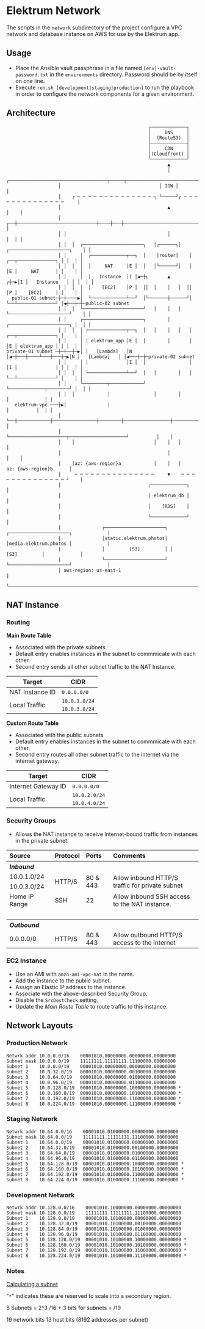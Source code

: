# Elektrum Network

The scripts in the `network` subdirectory of the project configure a VPC network and database instance on AWS for use by the Elektrum app.

## Usage

* Place the Ansible vault passphrase in a file named `[env]-vault-password.txt` in the `environments` directory. Password should be by itself on one line.
* Execute `run.sh [development|staging|production]` to run the playbook in order to configure the network components for a given environment.

## Architecture

```
                                                    ┌─────────────┐
                                                    │     DNS     │
                                                    │  (Route53)  │
                                                    ├─────────────┤
                                                    │     CDN     │
                                                    │(Cloudfront) │
                                                    └─────────────┘
                                                           ▲
                                                           │
                   ┌────────────────────────────────────┬─────┬──────────────────────────────────┐
                   │                                    │ IGW │                                  │
                   │    ┌ ─ ─ ─ ─ ─ ─ ─ ─ ─ ─ ─ ─ ─ ─ ┐ └─────┘┌ ─ ─ ─ ─ ─ ─ ─ ─ ─ ─ ─ ─ ─ ─     │
                   │                                       ▲                                │    │
                   │ ┌──┼─────────────────────────────┼────┼───┼───────────────────────────────┐ │
                   │ │                                     │                                │  │ │
                   │ │  │  ┌──────────────────────┐   │┌──────┐│   ┌──────────────────────┐    │ │
                   │ │     │  ┌─────────────┬──┐  │    │router│    │  ┌──┬──────────────┐ │ │  │ │
                   │ │  │  │  │     NAT     │E │  │   │└──────┘│   │  │E │     NAT      │ │    │ │
                   │ │     │  │   Instance  │I │◀─┼┐       ▲      ┌┼─▶│I │   Instance   │ │ │  │ │
                   │ │  │  │  │    [EC2]    │P │  ││  │    │   │  ││  │P │    [EC2]     │ │    │ │
  public-01 subnet─┼─┼────▶│  └─────────────┴──┘  │└───────┼──────┘│  └──┴──────────────┘ │◀┼──┼─┼─public-02 subnet
                   │ │  │  └──────────────────────┘   │    │   │   └──────────────────────┘    │ │
                   │ │     ┌──────────────────────┐        │       ┌──────────────────────┐ │  │ │
                   │ │  │  │ ┌──────────────┬──┐  │   │    │   │   │  ┌──┬──────────────┐ │    │ │
                   │ │     │ │ elektrum_app │E │  │        │       │  │E │ elektrum_app │ │ │  │ │
private-01 subnet ─┼─┼──┼─▶│ │   [Lambda]   │N │◀─┼───┼────┴───┼───┼─▶│N │   [Lambda]   │ │◀───┼─┼─private-02 subnet
                   │ │     │ │              │I │  │                │  │I │              │ │ │  │ │
                   │ │  │  │ └──────────────┴──┘  │   │        │   │  └──┴──────────────┘ │    │ │
                   │ │     └─────────┬────────────┘                └─────────────┬────────┘ │  │ │
                   │ │  │            │                │        │                 │             │ │
   elektrum-vpc ───┼▶│               │                                           │          │  │ │
                   │ └──┼────────────┼────────────────┼────────┼─────────────────┼─────────────┘ │
                   │                 └─────────────────────┬─────────────────────┘          │    │
                   │    │                             │    │   │                                 │
                   │                                       │                                │    │
                   │    │az: {aws-region}a            │    │   │          az: {aws-region}b      │
                   │     ─ ─ ─ ─ ─ ─ ─ ─ ─ ─ ─ ─ ─ ─ ─     ▼    ─ ─ ─ ─ ─ ─ ─ ─ ─ ─ ─ ─ ─ ─ ┘    │
                   │                                ┌─────────────┐                              │
                   │                                │ elektrum_db │                              │
                   │                                │    [RDS]    │                              │
                   │                                └─────────────┘                              │
                   |               ┌──────────────────────┐ ┌──────────────────────┐             |
                   |               │static.elektrum.photos│ │media.elektrum.photos │             │
                   |               │         [S3]         │ │         [S3]         │             │
                   |               └──────────────────────┘ └──────────────────────┘             │
                   │ aws-region: us-east-1                                                       |
                   └─────────────────────────────────────────────────────────────────────────────┘
```

## NAT Instance

### Routing

**Main Route Table**

* Associated with the private subnets
* Default entry enables instances in the subnet to commmicate with each other.
* Second entry sends all other subnet traffic to the NAT Instance.

<table>
  <thead>
    <tr>
      <th>Target</th>
      <th>CIDR</th>
    </tr>
  </thead>
  <tbody>
    <tr>
      <td>NAT Instance ID</td>
      <td><tt>0.0.0.0/0</tt></td>
    </tr>
    <tr>
      <td rowspan="2">Local Traffic</td>
      <td><tt>10.0.1.0/24</tt></td>
    </tr>
    <tr>
      <td><tt>10.0.3.0/24</tt></td>
    </tr>
  </tbody>
</table>

**Custom Route Table**

* Associated with the public subnets
* Default entry enables instances in the subnet to commmicate with each other.
* Second entry routes all other subnet traffic to the internet via the internet gateway.

<table>
  <thead>
    <tr>
      <th>Target</th>
      <th>CIDR</th>
    </tr>
  </thead>
  <tbody>
    <tr>
      <td>Internet Gateway ID</td>
      <td><tt>0.0.0.0/0</tt></td>
    </tr>
    <tr>
      <td rowspan="2">Local Traffic</td>
      <td><tt>10.0.2.0/24</tt></td>
    </tr>
    <tr>
      <td><tt>10.0.4.0/24</tt></td>
    </tr>
  </tbody>
</table>

### Security Groups

* Allows the NAT instance to receive Internet-bound traffic from instances in the private subnet.

<table>
  <tr>
    <th align="left">Source</th>
    <th align="left">Protocol</th>
    <th align="left">Ports</th>
    <th align="left">Comments</th>
  </tr>
  <tr>
    <th colspan="4" align="left"><i>Inbound</i></th>
  </tr>
  <tr>
    <td>10.0.1.0/24</td>
    <td rowspan="2">HTTP/S</td>
    <td rowspan="2">80 & 443</td>
    <td rowspan="2">Allow inbound HTTP/S traffic for private subnet</td>
  </tr>
  <tr>
    <td>10.0.3.0/24</td>
  </tr>
  <tr>
    <td>Home IP Range</td>
    <td>SSH</td>
    <td>22</td>
    <td>Allow inbound SSH access to the NAT instance.</td>
  </tr>
  <tr><td colspan="4">&nbsp;</td></tr>
  <tr>
    <th colspan="4" align="left"><i>Outbound</i></th>
  </tr>
  <tr>
    <td>0.0.0.0/0</td>
    <td>HTTP/S</td>
    <td>80 & 443</td>
    <td>Allow outbound HTTP/S access to the Internet</td>
  </tr>
</table>

### EC2 Instance

* Use an AMI with `amzn-ami-vpc-nat` in the name.
* Add the instance to the public subnet.
* Assign an Elastic IP address to the instance.
* Associate with the above-described Security Group.
* Disable the `SrcDestCheck` setting.
* Update the _Main Route Table_ to route traffic to this instance.

## Network Layouts

### Production Network

```
Netwrk addr 10.0.0.0/16    00001010.00000000.00000000.00000000
Subnet mask 10.0.0.0/19    11111111.11111111.11100000.00000000
Subnet 1    10.0.0.0/19    00001010.00000000.00000000.00000000
Subnet 2    10.0.32.0/19   00001010.00000000.00100000.00000000
Subnet 3    10.0.64.0/19   00001010.00000000.01000000.00000000
Subnet 4    10.0.96.0/19   00001010.00000000.01100000.00000000
Subnet 5    10.0.128.0/19  00001010.00000000.10000000.00000000 *
Subnet 6    10.0.160.0/19  00001010.00000000.10100000.00000000 *
Subnet 7    10.0.192.0/19  00001010.00000000.11000000.00000000 *
Subnet 8    10.0.224.0/19  00001010.00000000.11100000.00000000 *
```

### Staging Network

```
Netwrk addr 10.64.0.0/16    00001010.01000000.00000000.00000000
Subnet mask 10.64.0.0/19    11111111.11111111.11100000.00000000
Subnet 1    10.64.0.0/19    00001010.01000000.00000000.00000000
Subnet 2    10.64.32.0/19   00001010.01000000.00100000.00000000
Subnet 3    10.64.64.0/19   00001010.01000000.01000000.00000000
Subnet 4    10.64.96.0/19   00001010.01000000.01100000.00000000
Subnet 5    10.64.128.0/19  00001010.01000000.10000000.00000000 *
Subnet 6    10.64.160.0/19  00001010.01000000.10100000.00000000 *
Subnet 7    10.64.192.0/19  00001010.01000000.11000000.00000000 *
Subnet 8    10.64.224.0/19  00001010.01000000.11100000.00000000 *
```

### Development Network

```
Netwrk addr 10.128.0.0/16    00001010.10000000.00000000.00000000
Subnet mask 10.128.0.0/19    11111111.11111111.11100000.00000000
Subnet 1    10.128.0.0/19    00001010.10100000.00000000.00000000
Subnet 2    10.128.32.0/19   00001010.10100000.00100000.00000000
Subnet 3    10.128.64.0/19   00001010.10100000.01000000.00000000
Subnet 4    10.128.96.0/19   00001010.10100000.01100000.00000000
Subnet 5    10.128.128.0/19  00001010.10100000.10000000.00000000 *
Subnet 6    10.128.160.0/19  00001010.10100000.10100000.00000000 *
Subnet 7    10.128.192.0/19  00001010.10100000.11000000.00000000 *
Subnet 8    10.128.224.0/19  00001010.10100000.11100000.00000000 *
```

### Notes

[Calculating a subnet](https://networkengineering.stackexchange.com/questions/7106/how-do-you-calculate-the-prefix-network-subnet-and-host-numbers/53994#53994)

"`*`" indicates these are reserved to scale into a secondary region.

8 Subnets = 2^3
/16 + 3 bits for subnets = /19

19 network bits
13 host bits (8192 addresses per subnet)

